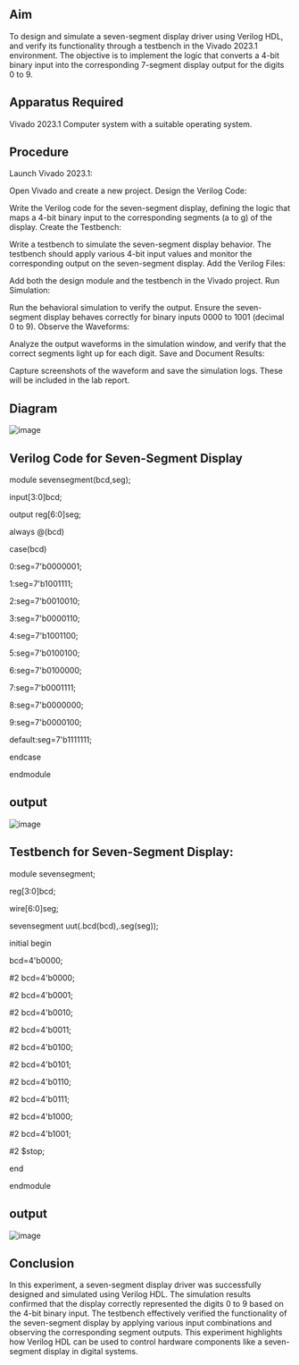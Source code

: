 ## Aim

To design and simulate a seven-segment display driver using Verilog HDL, and verify its functionality through a testbench in the Vivado 2023.1 environment. The objective is to implement the logic that converts a 4-bit binary input into the corresponding 7-segment display output for the digits 0 to 9.

## Apparatus Required

Vivado 2023.1
Computer system with a suitable operating system.

## Procedure

Launch Vivado 2023.1:

Open Vivado and create a new project.
Design the Verilog Code:

Write the Verilog code for the seven-segment display, defining the logic that maps a 4-bit binary input to the corresponding segments (a to g) of the display.
Create the Testbench:

Write a testbench to simulate the seven-segment display behavior. The testbench should apply various 4-bit input values and monitor the corresponding output on the seven-segment display.
Add the Verilog Files:

Add both the design module and the testbench in the Vivado project.
Run Simulation:

Run the behavioral simulation to verify the output. Ensure the seven-segment display behaves correctly for binary inputs 0000 to 1001 (decimal 0 to 9).
Observe the Waveforms:

Analyze the output waveforms in the simulation window, and verify that the correct segments light up for each digit.
Save and Document Results:

Capture screenshots of the waveform and save the simulation logs. These will be included in the lab report.

## Diagram

![image](https://github.com/user-attachments/assets/d7ecb419-906e-4e3b-9b82-f86ced4f364a)


## Verilog Code for Seven-Segment Display
module sevensegment(bcd,seg);

input[3:0]bcd;

output reg[6:0]seg;

always @(bcd)

case(bcd)

0:seg=7'b0000001;

1:seg=7'b1001111;

2:seg=7'b0010010;

3:seg=7'b0000110;

4:seg=7'b1001100;

5:seg=7'b0100100;

6:seg=7'b0100000;

7:seg=7'b0001111;

8:seg=7'b0000000;

9:seg=7'b0000100;

default:seg=7'b1111111;

endcase

endmodule


## output 

![image](https://github.com/user-attachments/assets/be50b059-6a71-4f54-9bc0-afa285ba302d)



           


## Testbench for Seven-Segment Display:

 module sevensegment;
 
reg[3:0]bcd;

wire[6:0]seg;

sevensegment uut(.bcd(bcd),.seg(seg));

initial begin

bcd=4'b0000;

#2 bcd=4'b0000;

#2 bcd=4'b0001;

#2 bcd=4'b0010;

#2 bcd=4'b0011;

#2 bcd=4'b0100;

#2 bcd=4'b0101;

#2 bcd=4'b0110;

#2 bcd=4'b0111;

#2 bcd=4'b1000;

#2 bcd=4'b1001;

#2 $stop;

end

endmodule

## output
![image](https://github.com/user-attachments/assets/c140c332-afe5-4c4b-b782-561ade7e02ca)

       
## Conclusion

In this experiment, a seven-segment display driver was successfully designed and simulated using Verilog HDL. The simulation results confirmed that the display correctly represented the digits 0 to 9 based on the 4-bit binary input. The testbench effectively verified the functionality of the seven-segment display by applying various input combinations and observing the corresponding segment outputs. This experiment highlights how Verilog HDL can be used to control hardware components like a seven-segment display in digital systems.
